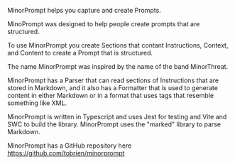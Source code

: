 MinorPrompt helps you capture and create Prompts.

MinoPrompt was designed to help people create prompts that are structured.

To use MinorPrompt you create Sections that contant Instructions, Context, and Content to create a Prompt that is structured.

The name MinorPrompt was inspired by the name of the band MinorThreat.

MinorPrompt has a Parser that can read sections of Instructions that are stored in Markdown, and it also has a Formatter that is used to generate content in either Markdown or in a format that uses tags that resemble something like XML.

MinorPrompt is written in Typescript and uses Jest for testing and Vite and SWC to build the library.  MinorPrompt uses the "marked" library to parse Markdown.

MinorPrompt has a GitHub repository here https://github.com/tobrien/minorprompt